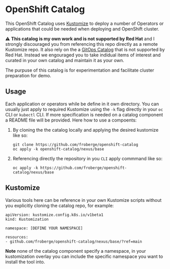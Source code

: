 # OpenShift Catalog

This OpenShift Catalog uses [Kustomize](https://kustomize.io/) to deploy a number of Operators or applications that could be needed when deploying and OpenShift cluster.

:warning: **This catalog is my own work and is not supported by Red Hat** and I strongly discouraged you from referencing this repo directly as a remote Kustomize repo. It also rely on the a [GitOps Catalog](https://github.com/redhat-cop/gitops-catalog) that is not supported by Red Hat. Instead we engouraged you to take indidual items of interest and curated in your own catalog and maintain it as your own.

The purpuse of this catalog is for experimentation and facilitate cluster preparation for demo.

## Usage

Each application or operators while be define in it own directory. You can usually just apply to required Kustomize using the `-k` flag directly in your `oc` CLI or `kubectl` CLI. If more specification is needed on a catalog component a README file will be provided. Here how to use a compoents:

1. By cloning the the catalog locally and applying the desired kustomize like so:
    ```
    git clone https://github.com/froberge/openshift-catalog
    oc apply -k openshift-catalog/nexus/base
    ```

2. Referencing directly the repository in you `CLI` apply commmand like so:
    ```
    oc apply -k https://github.com/froberge/openshift-catalog/nexus/base
    ```

## Kustomize

Various tools here can be reference in your own Kustomize scripts without you explicitly cloning the catalog repo, for example:

```
apiVersion: kustomize.config.k8s.io/v1beta1
kind: Kustomization

namespace: [DEFINE YOUR NAMESPACE]

resources:
- github.com/froberge/openshift-catalog/nexus/base/?ref=main
```

**Note** none of the catalog component specify a namespace, in your kustomization overlay you can include the specific namespace you want to install the tool into.